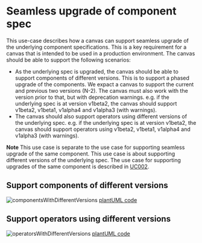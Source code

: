 # Seamless upgrade of component spec

This use-case describes how a canvas can support seamless upgrade of the underlying component specifications. This is a key requirement for a canvas that is intended to be used in a production environment. The canvas should be able to support the following scenarios:

* As the underlying spec is upgraded, the canvas should be able to support components of different versions. This is to support a phased upgrade of the components. We expact a canvas to support the current and previous two versions (N-2). The canvas must also work with the version prior to that, but with deprecation warnings. e.g. if the underlying spec is at version v1beta2, the canvas should support v1beta2, v1beta1, v1alpha4  and v1alpha3 (with warnings). 
* The canvas should also support operators using different versions of the underlying spec. e.g. if the underlying spec is at version v1beta2, the canvas should support operators using v1beta2, v1beta1, v1alpha4 and v1alpha3 (with warnings).

**Note** This use case is separate to the use case for supporting seamless upgrade of the same component. This use case is about supporting different versions of the underlying spec. The use case for supporting upgrades of the same component is described in [UC002](../UC002-Expose-APIs-for-Component.md).



## Support components of different versions

![componentsWithDifferentVersions](http://www.plantuml.com/plantuml/proxy?cache=no&src=https://raw.githubusercontent.com/tmforum-oda/oda-canvas/master/usecase-library/pumlFiles/componentsWithDifferentVersionsSequence.puml)
[plantUML code](pumlFiles/componentsWithDifferentVersionsSequence.puml)

## Support operators using different versions

![operatorsWithDifferentVersions](http://www.plantuml.com/plantuml/proxy?cache=no&src=https://raw.githubusercontent.com/tmforum-oda/oda-canvas/master/usecase-library/pumlFiles/operatorsWithDifferentVersionsSequence.puml)
[plantUML code](pumlFiles/operatorsWithDifferentVersionsSequence.puml)